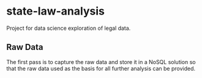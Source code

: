 # state-law-analysis

Project for data science exploration of legal data.

## Raw Data

The first pass is to capture the raw data and store it in a NoSQL solution so that the raw data used as the basis for all further analysis can be provided.
